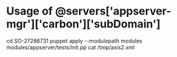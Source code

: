 # Usage of @servers['appserver-mgr']['carbon']['subDomain']

cd SO-27286731
puppet apply --modulepath modules modules/appserver/tests/init.pp
cat /tmp/axis2.xml

<property name="subDomain" value="mgt"/>
